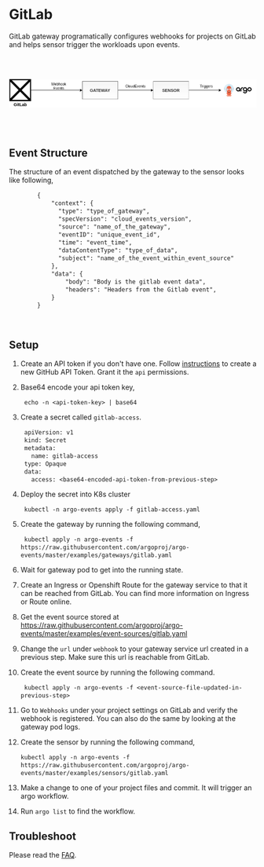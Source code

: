 # GitLab


GitLab gateway programatically configures webhooks for projects on GitLab and helps sensor trigger the workloads upon events.

<br/>
<br/>

<p align="center">
  <img src="https://github.com/argoproj/argo-events/blob/master/docs/assets/gitlab-setup.png?raw=true" alt="GitLab Setup"/>
</p>

<br/>
<br/>

## Event Structure

The structure of an event dispatched by the gateway to the sensor looks like following,


            {
                "context": {
                  "type": "type_of_gateway",
                  "specVersion": "cloud_events_version",
                  "source": "name_of_the_gateway",
                  "eventID": "unique_event_id",
                  "time": "event_time",
                  "dataContentType": "type_of_data",
                  "subject": "name_of_the_event_within_event_source"
                },
                "data": {
                  	"body": "Body is the gitlab event data",
                  	"headers": "Headers from the Gitlab event",
                }
            }

<br/>

## Setup


1. Create an API token if you don't have one. Follow [instructions](https://docs.gitlab.com/ee/user/profile/personal_access_tokens.html) to create a new GitHub API Token.
   Grant it the `api` permissions.

2. Base64 encode your api token key,

        echo -n <api-token-key> | base64

3. Create a secret called `gitlab-access`.

        apiVersion: v1
        kind: Secret
        metadata:
          name: gitlab-access
        type: Opaque
        data:
          access: <base64-encoded-api-token-from-previous-step>

4. Deploy the secret into K8s cluster

        kubectl -n argo-events apply -f gitlab-access.yaml

5. Create the gateway by running the following command,

        kubectl apply -n argo-events -f https://raw.githubusercontent.com/argoproj/argo-events/master/examples/gateways/gitlab.yaml

6. Wait for gateway pod to get into the running state.

7. Create an Ingress or Openshift Route for the gateway service to that it can be reached from GitLab.
   You can find more information on Ingress or Route online.

8. Get the event source stored at https://raw.githubusercontent.com/argoproj/argo-events/master/examples/event-sources/gitlab.yaml

9. Change the `url` under `webhook` to your gateway service url created in a previous step. Make sure this url is reachable from GitLab.

8. Create the event source by running the following command.
   
        kubectl apply -n argo-events -f <event-source-file-updated-in-previous-step>

11. Go to `Webhooks` under your project settings on GitLab and verify the webhook is registered. You can also do the same by
    looking at the gateway pod logs.
    
12. Create the sensor by running the following command,

        kubectl apply -n argo-events -f https://raw.githubusercontent.com/argoproj/argo-events/master/examples/sensors/gitlab.yaml

13. Make a change to one of your project files and commit. It will trigger an argo workflow.

14. Run `argo list` to find the workflow. 

## Troubleshoot
Please read the [FAQ](https://argoproj.github.io/argo-events/faq/).

